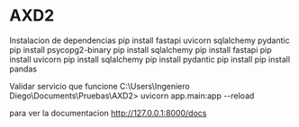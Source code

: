 # AXD2
Instalacion de dependencias
pip install fastapi uvicorn sqlalchemy pydantic
pip install psycopg2-binary
pip install sqlalchemy
pip install fastapi
pip install uvicorn
pip install sqlalchemy
pip install pydantic
pip install 
pip install pandas


Validar servicio que funcione 
C:\Users\Ingeniero Diego\Documents\Pruebas\AXD2> uvicorn app.main:app --reload


 para ver la documentacion http://127.0.0.1:8000/docs
